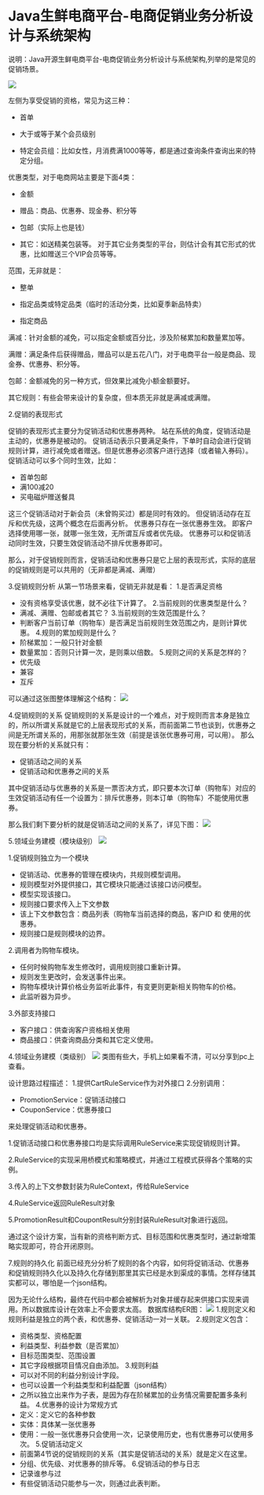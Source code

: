 # Java生鲜电商平台-电商促销业务分析设计与系统架构

说明：Java开源生鲜电商平台-电商促销业务分析设计与系统架构,列举的是常见的促销场景。

![](/static/image/1488983274127090477.jpg)

左侧为享受促销的资格，常见为这三种：

* 首单

* 大于或等于某个会员级别

* 特定会员组：比如女性，月消费满1000等等，都是通过查询条件查询出来的特定分组。

优惠类型，对于电商网站主要是下面4类：

* 金额

* 赠品：商品、优惠券、现金券、积分等

* 包邮（实际上也是钱）

* 其它：如送精美包装等。 对于其它业务类型的平台，则估计会有其它形式的优惠，比如赠送三个VIP会员等等。

范围，无非就是：

* 整单

* 指定品类或特定品类（临时的活动分类，比如夏季新品特卖）

* 指定商品

满减：针对金额的减免，可以指定金额或百分比，涉及阶梯累加和数量累加等。

满赠：满足条件后获得赠品，赠品可以是五花八门，对于电商平台一般是商品、现金券、优惠券、积分等。

包邮：金额减免的另一种方式，但效果比减免小额金额要好。

其它规则：有些会带来设计的复杂度，但本质无非就是满减或满赠。

2.促销的表现形式

促销的表现形式主要分为促销活动和优惠券两种。
站在系统的角度，促销活动是主动的，优惠券是被动的。
促销活动表示只要满足条件，下单时自动会进行促销规则计算，进行减免或者赠送。但是优惠券必须客户进行选择（或者输入券码）。
促销活动可以多个同时生效，比如：
* 首单包邮
* 满100减20
* 买电磁炉赠送餐具

这三个促销活动对于新会员（未曾购买过）都是同时有效的。
但促销活动存在互斥和优先级，这两个概念在后面再分析。
优惠券只存在一张优惠券生效。
即客户选择使用哪一张，就哪一张生效，无所谓互斥或者优先级。
优惠券可以和促销活动同时生效，只要生效促销活动不排斥优惠券即可。

那么，对于促销规则而言，促销活动和优惠券只是它上层的表现形式，实际的底层的促销规则是可以共用的（无非都是满减、满赠）

3.促销规则分析
从第一节场景来看，促销无非就是看：
1.是否满足资格
* 没有资格享受该优惠，就不必往下计算了。
2.当前规则的优惠类型是什么？
* 满减、满赠、包邮或者其它？
3.当前规则的生效范围是什么？
* 判断客户当前订单（购物车）是否满足当前规则生效范围之内，是则计算优惠。
4.规则的累加规则是什么？
* 阶梯累加：一般只针对金额
* 数量累加：否则只计算一次，是则乘以倍数。
5.规则之间的关系是怎样的？
* 优先级
* 兼容
* 互斥

可以通过这张图整体理解这个结构：
![](/static/image/1488983274266082743.jpg)

4.促销规则的关系
促销规则的关系是设计的一个难点，对于规则而言本身是独立的，所以所谓关系就是它的上层表现形式的关系，而前面第二节也谈到，优惠券之间是无所谓关系的，用那张就那张生效（前提是该张优惠券可用，可以用）。
那么现在要分析的关系就只有：
* 促销活动之间的关系
* 促销活动和优惠券之间的关系

其中促销活动与优惠券的关系是一票否决方式，即只要本次订单（购物车）对应的生效促销活动有任一个设置为：排斥优惠券，则本订单（购物车）不能使用优惠券。

那么我们剩下要分析的就是促销活动之间的关系了，详见下图：
![](/static/image/1488983274406079657.jpg)

5.领域业务建模（模块级别）
![](/static/image/1488983274491060793.jpg)

1.促销规则独立为一个模块
* 促销活动、优惠券的管理在模块内，共规则模型调用。
* 规则模型对外提供接口，其它模块只能通过该接口访问模型。
* 模型实现该接口。
* 规则接口要求传入上下文参数
* 该上下文参数包含：商品列表（购物车当前选择的商品，客户ID 和 使用的优惠券。
* 规则接口是规则模块的边界。

2.调用者为购物车模块。
* 任何时候购物车发生修改时，调用规则接口重新计算。
* 规则发生更改时，会发送事件出来。
* 购物车模块计算价格业务监听此事件，有变更则更新相关购物车的价格。
* 此监听器为异步。

3.外部支持接口
* 客户接口：供查询客户资格相关使用
* 商品接口：供查询商品分类和其它定义使用。

4.领域业务建模（类级别）
![](/static/image/1488983274635001222.jpg)
类图有些大，手机上如果看不清，可以分享到pc上查看。

设计思路过程描述：
1.提供CartRuleService作为对外接口
2.分别调用：
* PromotionService：促销活动接口
* CouponService：优惠券接口

来处理促销活动和优惠券。

1.促销活动接口和优惠券接口均是实际调用RuleService来实现促销规则计算。

2.RuleService的实现采用桥模式和策略模式，并通过工程模式获得各个策略的实例。

3.传入的上下文参数封装为RuleContext，传给RuleService

4.RuleService返回RuleResult对象

5.PromotionResult和CoupontResult分别封装RuleResult对象进行返回。

通过这个设计方案，当有新的资格判断方式、目标范围和优惠类型时，通过新增策略实现即可，符合开闭原则。

7.规则的持久化
前面已经充分分析了规则的各个内容，如何将促销活动、优惠券和促销规则持久化以及持久化存储到那里其实已经是水到渠成的事情。怎样存储其实都可以，哪怕是一个json结构。

因为无论什么结构，最终在代码中都会被解析为对象并缓存起来供接口实现来调用。所以数据库设计在效率上不会要求太高。
数据库结构ER图：
![](/static/image/1488983274738007333.jpg)
1.规则定义和规则利益是独立的两个表，和优惠券、促销活动一对一关联。
2.规则定义包含：
* 资格类型、资格配置
* 利益类型、利益参数（是否累加）
* 目标范围类型、范围设置
* 其它字段根据项目情况自由添加。
3.规则利益
* 可以对不同的利益分别设计字段。
* 也可以设置一个利益类型和利益配置（json结构）
* 之所以独立出来作为子表，是因为存在阶梯累加的业务情况需要配置多条利益。
4.优惠券的设计为常规方式
* 定义：定义它的各种参数
* 实体：具体某一张优惠券
* 使用：一般一张优惠券只会使用一次，记录使用历史，也有优惠券可以使用多次。
5.促销活动定义
* 前面第4节说的促销规则的关系（其实是促销活动的关系）就是定义在这里。
* 分组、优先级、对优惠券的排斥等。
6.促销活动的参与日志
* 记录谁参与过
* 有些促销活动只能参与一次，则通过此表判断。
